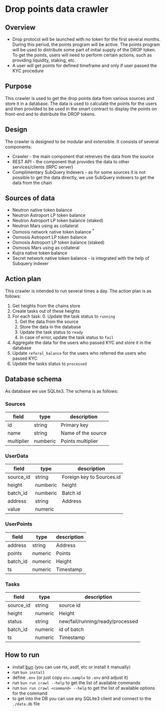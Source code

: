 # Drop points data crawler

## Overview
* Drop protocol will be launched with no token for the first several months. During this period, the points program will be active. The points program will be used to distribute some part of initial supply of the DROP token. To get the points, users will need to perform certain actions, such as providing liquidity, staking, etc. 
* A user will get points for defined timeframe and only if user passed the KYC procedure

## Purpose
This crawler is used to get the drop points data from various sources and store it in a database. The data is used to calculate the points for the users and then provided to be used in the smart contract to display the points on front-end and to distribute the DROP tokens.

## Design
The crawler is designed to be modular and extensible. It consists of several components:
* Crawler - the main component that retreives the data from the source
* REST API - the component that provides the data to other services/clients (tRPC server)
* Complimentary SubQuery Indexers - as for some sources it is not possible to get the data directly, we use SubQuery indexers to get the data from the chain

## Sources of data
- Neutron native token balance
- Neutron Astroport LP token balance
- Neutron Astroport LP token balance (staked)
- Neutron Mars using as collateral
- Osmosis network native token balance <sup>*</sup>
- Osmosis Astroport LP token balance
- Osmosis Astroport LP token balance (staked)
- Osmosis Mars using as collateral
- Kujira native token balance
- Secret network native token balance <sup>*</sup>
<sup>*</sup> - is integrated with the help of Subquery indexer

## Action plan
This crawler is intended to run several times a day. The action plan is as follows:
1. Get heights from the chains store 
2. Create tasks out of these heights
3. For each task:
    0. Update the task status to `running`
    1. Get the data from the source
    2. Store the data in the database
    3. Update the task status to `ready`
    4. In case of error, update the task status to `fail`
4. Aggregate the data for the users who passed KYC and store it in the database
5. Update `referal_balance` for the users who referred the users who passed KYC
6. Update the tasks status to `processed`

## Database schema
As database we use SQLite3. The schema is as follows:

### Sources
|field|type|description|
|---|---|---|
|id             |string     |Primary key         |
|name           |string     |Name of the source  |
|multiplier     |numberic   |Points multiplier   |

### UserData
|field|type|description|
|---|---|---|
|source_id          |string       |Foreign key to Sources.id |
|height             |numberic     |height                    |
|batch_id           |numberic     |Batch id                  |
|address            |string       |Address                   |
|value              |numeric      |                          |

### UserPoints
|field|type|description|
|---|---|---|
|address      |string        |Address|
|points       |numeric       |Points |
|batch_id     |numeric       |Height |
|ts           |numeric       |Timestamp |

### Tasks
|field|type|description|
|---|---|---|
|source_id    |string        |source id                        |
|height       |numeric       |Height                           |
|status       |string        |new/fail/running/ready/processed  |
|batch_id   |numeric        |id of batch  |
|ts         |numeric        |Timestamp  |

## How to run
* install [bun](https://bun.sh/) (you can use rtx, asdf, etc or install it manually)
* run `bun install`
* define `.env` (or just copy `env.sample` to `.env` and adjust it)
* run `bun run crawl --help` to get the list of available commands
* run `bun run crawl <command> --help` to get the list of available options for the command
* to get into the DB you can use any SQLite3 client and connect to the `./data.db` file
